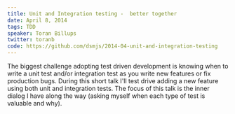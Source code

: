 ```yaml
---
title: Unit and Integration testing -  better together
date: April 8, 2014
tags: TDD
speaker: Toran Billups
twitter: toranb
code: https://github.com/dsmjs/2014-04-unit-and-integration-testing
---
```




The biggest challenge adopting test driven development is knowing when to write a unit test and/or integration test as you write new features or fix production bugs. During this short talk I'll test drive adding a new feature using both unit and integration tests. The focus of this talk is the inner dialog I have along the way (asking myself when each type of test is valuable and why).

